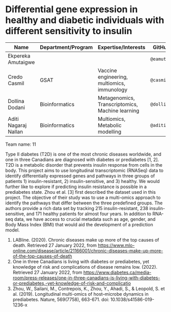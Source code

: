 # Differential gene expression in healthy and diabetic individuals with different sensitivity to insulin

| Name | Department/Program | Expertise/Interests |GitHub ID | 
| ------------- | ------------- | ------------- | ------------- |
| Ekpereka Amutaigwe |  | |  `@eamutaigwe` |
| Credo Casmil |  GSAT  | Vaccine engineering, multiomics, immunology  | `@casmil1` |
| Dollina Dodani |  Bioinformatics  | Metagenomics, Transcriptomics, Machine learning | `@dollinad` |
| Aditi Nagaraj Nallan |  Bioinformatics   |  Multiomics, Metabolic modelling  | `@aditi48n` |

Team name: 11


Type II diabetes (T2D) is one of the most chronic diseases worldwide, and one in three Canadians are diagnosed with diabetes or prediabetes [1, 2]. T2D is a metabolic disorder that prevents insulin response from cells in the body. This project aims to use longitudinal transcriptomic (RNASeq) data to identify differentially expressed genes and pathways in three groups of patients 1) insulin-resistant, 2) insulin-sensitive, and 3) healthy. We would further like to explore if predicting insulin resistance is possible in a prediabetes state. Zhou et al. [3] first described the dataset used in this project. The objective of their study was to use a multi-omics approach to identify the pathways that differ between the three predefined groups. The authors provide a rich data set by tracking 215 insulin-resistant, 238 insulin-sensitive, and 171 healthy patients for almost four years. In addition to RNA-seq data, we have access to crucial metadata such as age, gender, and Body Mass Index (BMI) that would aid the development of a prediction model.



1) LABline. (2020). Chronic diseases make up more of the top causes of death. Retrieved 27 January 2022, from https://www.mlo-online.com/disease/article/21166001/chronic-diseases-make-up-more-of-the-top-causes-of-death
2) One in three Canadians is living with diabetes or prediabetes, yet knowledge of risk and complications of disease remains low. (2022). Retrieved 27 January 2022, from https://www.diabetes.ca/media-room/press-releases/one-in-three-canadians-is-living-with-diabetes-or-prediabetes,-yet-knowledge-of-risk-and-complicatio
3) Zhou, W., Sailani, M., Contrepois, K., Zhou, Y., Ahadi, S., & Leopold, S. et al. (2019). Longitudinal multi-omics of host–microbe dynamics in prediabetes. Nature, 569(7758), 663-671. doi: 10.1038/s41586-019-1236-x
